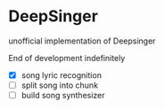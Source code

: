 # DeepSinger
unofficial implementation of Deepsinger

End of development indefinitely
- [X] song lyric recognition
- [ ] split song into chunk
- [ ] build song synthesizer 
